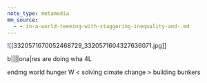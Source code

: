 ```yaml
---
note_type: metamedia
mm_source:
  - - in-a-world-teeming-with-staggering-inequality-and-.md
---
```


![[3320571670052468729_3320571604327636071.jpg]]

b||||ona|res are doing wha 4L

endmg world hunger W
< solving cimate change > building bunkers


